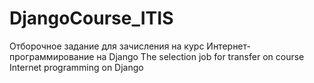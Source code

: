 # DjangoCourse_ITIS
Отборочное задание для зачисления на курс Интернет-программирование на Django
The selection job for transfer on course Internet programming on Django
